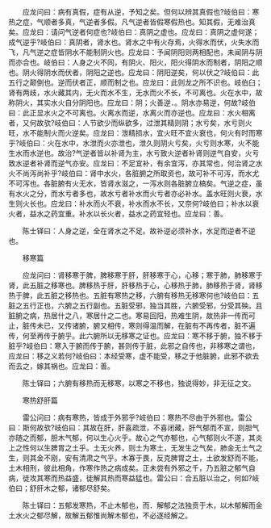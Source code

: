 <!-- { "loadSidebar": true } -->
　　应龙问曰：病有真假，症有从逆，予知之矣。但何以辨其真假也?岐伯曰：寒热之症，气顺者多真，气逆者多假。凡气逆者皆假寒假热也。知其假，无难治真矣。应龙曰：请问气逆者何症也?岐伯曰：真阴之虚也。应龙曰：真阴之虚何遂；成气逆乎?岐伯曰：真阴者，肾水也。肾水之中有火存焉，火得水而伏，火失水而飞，凡气逆之症皆阴水不能制阴火也。应龙曰：予闻阴阳则两相配也，未闻阴与阴而亦合也。岐伯曰：人身之火不同，有阴火、阳火，阳火得阴水而制者，阴阳之顺也。阴火得阴水而伏者，阴阳之逆也。应龙曰：阴阳逆矣，何以伏之?岐伯曰：此五行之颠倒也。逆而伏者正，顺而制之也。应龙曰：此则龙之所不识也。岐伯臼；肾有两歧，水火藏其内，无火而水不生，无水而火不长，不可离也。火在水中，故称阴火，其实水火自分阴阳也。应龙曰：阴；火善逆．。阴水亦易逆，何故?岐伯曰：此正显水火之不可离也。火离水而逆，水离火而亦逆也。应龙曰：水火相离者，又何故欤?岐伯曰：人节欲少而纵欲多，过泄其精则阴；水亏矣，水亏则火旺，水不能制火而火逆矣。应龙曰：泄精损水，宜火旺不宜火衰也，何火有时而寒乎?岐伯曰：火在水中，水泄而火亦泄也，泄久则阴火亏矣，火亏则水寒，火不能生水而水逆也。故治?气逆者皆以补肾为主，水亏致火逆者补肾则逆气自安，火亏致水逆者补肾而逆气亦安。应龙曰：不足宜补，有余宜泻，亦其常也，何治肾之水火不尚泻尚补乎?岐伯曰：肾中水火，各脏腑之所取资也，故可补不可泻，而水尤不可泻也。各脏腑有火无水，皆肾水滋之，一泻水则各脏腑立槁矣。气逆之症，虽有水火之分，而水亏者多也，故水亏者补水而火亏者亦必补水。盖水旺则火衰，水生则火长也。应龙曰：补水而火不衰，补水而水不长，又奈何?岐伯曰；补水以衰火者，益水之药宜重。补水以长火者，益水之药宜轻也。应龙曰：善。

　　陈士铎曰：人身之逆，全在肾水之不足。故补逆必须补水，水足而逆者不逆也。

　　移寒篇

　　应龙问曰：肾移寒于脾，脾移寒于肝，肝移寒于心，心移；寒于肺，肺移寒于肾，此五脏之移寒也。脾移热于肝，肝移热于心，心移热于肺，肺移热于肾，肾移热于脾，此五脏之移热也。五脏有寒热之移，六腑有移热无移寒何也?岐伯曰：五脏之五行正也，六腑之五行副也。五脏受邪，独当其胜，六腑受邪，分受其殃。且脏腑之病，热居什之八，寒居什之二也。寒易回阳，热难生阴，故热非一传而可止，脏传未已，又传诸腑，腑又相传，寒则得温而解，在脏有不再传者，脏不遍传，何至再传于腑乎。此六腑所以无移寒之证也。应龙曰：寒不移于腑，独不移于脏乎?岐伯曰：寒入于腑而传于腑，甚则传于脏，此邪之自传也，非移寒之谓也，应龙曰：移之义若何?岐伯曰：本经受寒，虚不能受，移之于他脏腑，此邪不欲去而去之，嫁其祸也。应龙曰：善。

　　陈士铎曰；六腑有移热而无移寒，以寒之不移也，独说得妙，非无征之文。

　　寒热舒肝篇

　　雷公问曰：病有寒热，皆成于外邪乎?岐伯曰：寒热不尽由于外邪也。雷公曰：斯何故欤?岐伯曰：其故在肝，肝喜疏泄，不喜闭藏，肝气郁而不宣，则胆气亦随之而郁，胆木气郁，何以生心火乎。故心之气亦郁也，心气郁则火不遂，其炎上之性何以生脾胃之土乎。土无火养，则土为寒土，无发生之气矣，肺金无土气之生，则其金不刚，安有清肃之气乎。木寡于畏，反克脾胃之土，土欲发舒而不能，土木相刑，彼此相角，作寒作热之病成矣。正未尝有外邪之千，乃五脏之郁气自病，徒攻其寒而热益盛，徒解其热而寒益猛也。雷公曰：合五脏以治之，何如?岐伯曰；舒肝木之郁，诸郁尽舒矣。

　　陈士铎曰：五郁发寒热，不止木郁也，而．解郁之法独贲于木，以木郁解而金土水火之郁尽解，故解五郁惟尚解木郁也，不必逐经解之。

　　
